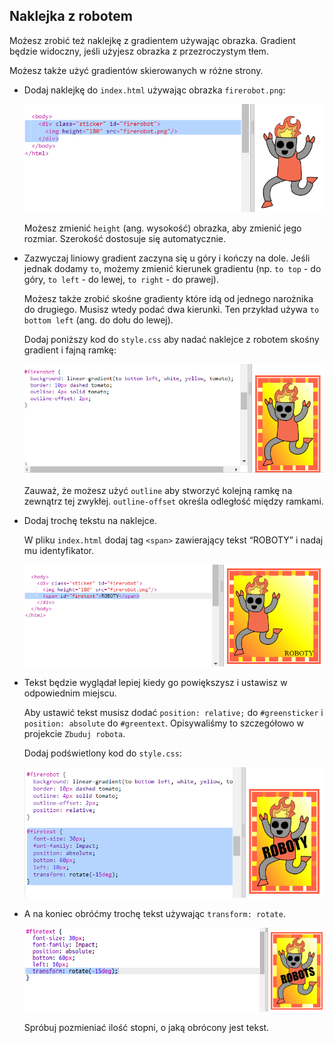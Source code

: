 ## Naklejka z robotem

Możesz zrobić też naklejkę z gradientem używając obrazka. Gradient będzie widoczny, jeśli użyjesz obrazka z przezroczystym tłem.

Możesz także użyć gradientów skierowanych w różne strony.

+ Dodaj naklejkę do `index.html` używając obrazka `firerobot.png`:
    
    ![screenshot](images/stickers-fire-html.png)
    
    Możesz zmienić `height` (ang. wysokość) obrazka, aby zmienić jego rozmiar. Szerokość dostosuje się automatycznie.

+ Zazwyczaj liniowy gradient zaczyna się u góry i kończy na dole. Jeśli jednak dodamy `to`, możemy zmienić kierunek gradientu (np. `to top` - do góry, `to left` - do lewej, `to right` - do prawej).
    
    Możesz także zrobić skośne gradienty które idą od jednego narożnika do drugiego. Musisz wtedy podać dwa kierunki. Ten przykład używa `to bottom left` (ang. do dołu do lewej).
    
    Dodaj poniższy kod do `style.css` aby nadać naklejce z robotem skośny gradient i fajną ramkę:
    
    ![screenshot](images/stickers-fire-gradient.png)
    
    Zauważ, że możesz użyć `outline` aby stworzyć kolejną ramkę na zewnątrz tej zwykłej. `outline-offset` określa odległość między ramkami.

+ Dodaj trochę tekstu na naklejce.
    
    W pliku `index.html` dodaj tag `<span>` zawierający tekst “ROBOTY” i nadaj mu identyfikator.
    
    ![screenshot](images/stickers-fire-span.png)

+ Tekst będzie wyglądał lepiej kiedy go powiększysz i ustawisz w odpowiednim miejscu.
    
    Aby ustawić tekst musisz dodać `position: relative;` do `#greensticker` i `position: absolute` do `#greentext`. Opisywaliśmy to szczegółowo w projekcie `Zbuduj robota`.
    
    Dodaj podświetlony kod do `style.css`:
    
    ![screenshot](images/stickers-fire-text-style.png)

+ A na koniec obróćmy trochę tekst używając `transform: rotate`.
    
    ![screenshot](images/stickers-fire-rotate.png)
    
    Spróbuj pozmieniać ilość stopni, o jaką obrócony jest tekst.